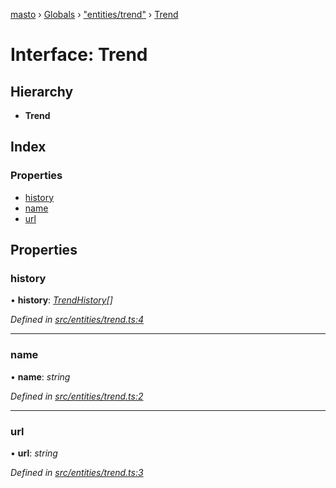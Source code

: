 [masto](../README.md) › [Globals](../globals.md) › ["entities/trend"](../modules/_entities_trend_.md) › [Trend](_entities_trend_.trend.md)

# Interface: Trend

## Hierarchy

* **Trend**

## Index

### Properties

* [history](_entities_trend_.trend.md#history)
* [name](_entities_trend_.trend.md#name)
* [url](_entities_trend_.trend.md#url)

## Properties

###  history

• **history**: *[TrendHistory](_entities_trend_.trendhistory.md)[]*

*Defined in [src/entities/trend.ts:4](https://github.com/neet/masto.js/blob/b9f6bdd/src/entities/trend.ts#L4)*

___

###  name

• **name**: *string*

*Defined in [src/entities/trend.ts:2](https://github.com/neet/masto.js/blob/b9f6bdd/src/entities/trend.ts#L2)*

___

###  url

• **url**: *string*

*Defined in [src/entities/trend.ts:3](https://github.com/neet/masto.js/blob/b9f6bdd/src/entities/trend.ts#L3)*

